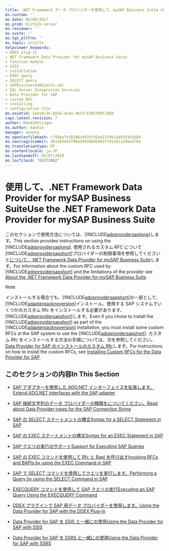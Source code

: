 ```yaml
---
title: .NET Framework データ プロバイダーを使用して、mySAP Business Suite の |Microsoft Docs
ms.custom: ''
ms.date: 06/08/2017
ms.prod: biztalk-server
ms.reviewer: ''
ms.suite: ''
ms.tgt_pltfrm: ''
ms.topic: article
helpviewer_keywords:
- DDEX plug-in
- NET Framework Data Provider for mySAP Business Suite
- function module
- SSIS
- installation
- EXEC query
- SELECT query
- SAPDiscoveredObjects.xml
- SQL Server Integration Services
- Data Provider for SAP
- custom RFC
- installing
- configuration file
ms.assetid: 3abe9c34-b81b-4c0a-9bfd-bf05f89f29b8
caps.latest.revision: 7
author: MandiOhlinger
ms.author: mandia
manager: anneta
ms.openlocfilehash: c743be7e38186c0435c91ba22fd61ad4353d1b84
ms.sourcegitcommit: 381e83d43796a345488d54b3f7413e11d56ad7be
ms.translationtype: MT
ms.contentlocale: ja-JP
ms.lasthandoff: 05/07/2019
ms.locfileid: "65372082"
---
```

# <a name="use-the-net-framework-data-provider-for-mysap-business-suite"></a><span data-ttu-id="317dc-102">使用して、.NET Framework Data Provider for mySAP Business Suite</span><span class="sxs-lookup"><span data-stu-id="317dc-102">Use the .NET Framework Data Provider for mySAP Business Suite</span></span>
<span data-ttu-id="317dc-103">このセクションで使用方法については、[!INCLUDE[adoprovidersaplong](../../includes/adoprovidersaplong-md.md)]します。</span><span class="sxs-lookup"><span data-stu-id="317dc-103">This section provides instructions on using the [!INCLUDE[adoprovidersaplong](../../includes/adoprovidersaplong-md.md)].</span></span> <span data-ttu-id="317dc-104">使用されるカスタム RFC について[!INCLUDE[adoprovidersapshort](../../includes/adoprovidersapshort-md.md)]プロバイダーの制限事項を参照してくださいと[について、.NET Framework Data Provider for mySAP Business Suite](../../adapters-and-accelerators/adapter-sap/about-the-net-framework-data-provider-for-mysap-business-suite.md)します。</span><span class="sxs-lookup"><span data-stu-id="317dc-104">For information about the custom RFC used by [!INCLUDE[adoprovidersapshort](../../includes/adoprovidersapshort-md.md)] and the limitations of the provider see [About the .NET Framework Data Provider for mySAP Business Suite](../../adapters-and-accelerators/adapter-sap/about-the-net-framework-data-provider-for-mysap-business-suite.md).</span></span>  
  
> [!NOTE]
>  <span data-ttu-id="317dc-105">インストールする場合でも、[!INCLUDE[adoprovidersapshort](../../includes/adoprovidersapshort-md.md)]の一部として、[!INCLUDE[adapterpacknoversion](../../includes/adapterpacknoversion-md.md)]インストール、使用する SAP システムでいくつかのカスタム Rfc をインストールする必要があります、[!INCLUDE[adoprovidersapshort](../../includes/adoprovidersapshort-md.md)]します。</span><span class="sxs-lookup"><span data-stu-id="317dc-105">Even if you chose to install the [!INCLUDE[adoprovidersapshort](../../includes/adoprovidersapshort-md.md)] as part of the [!INCLUDE[adapterpacknoversion](../../includes/adapterpacknoversion-md.md)] installation, you must install some custom RFCs at the SAP system to use the [!INCLUDE[adoprovidersapshort](../../includes/adoprovidersapshort-md.md)].</span></span> <span data-ttu-id="317dc-106">カスタム Rfc をインストールする方法の手順については、次を参照してください。 [Data Provider for SAP のインストールのカスタム Rfc](../../adapters-and-accelerators/adapter-sap/install-custom-rfcs-for-the-data-provider-for-sap.md)します。</span><span class="sxs-lookup"><span data-stu-id="317dc-106">For instructions on how to install the custom RFCs, see [Installing Custom RFCs for the Data Provider for SAP](../../adapters-and-accelerators/adapter-sap/install-custom-rfcs-for-the-data-provider-for-sap.md).</span></span>  
  
## <a name="in-this-section"></a><span data-ttu-id="317dc-107">このセクションの内容</span><span class="sxs-lookup"><span data-stu-id="317dc-107">In This Section</span></span>  
  
-   [<span data-ttu-id="317dc-108">SAP アダプターを使用した ADO.NET インターフェイスを拡張します。</span><span class="sxs-lookup"><span data-stu-id="317dc-108">Extend ADO.NET Interfaces with the SAP adapter</span></span>](../../adapters-and-accelerators/adapter-sap/extend-ado-net-interfaces-with-the-sap-adapter.md)  
  
-   [<span data-ttu-id="317dc-109">SAP 接続文字列のデータ プロバイダーの種類をについてください。</span><span class="sxs-lookup"><span data-stu-id="317dc-109">Read about Data Provider types for the SAP Connection String</span></span>](../../adapters-and-accelerators/adapter-sap/read-about-data-provider-types-for-the-sap-connection-string.md)  
  
-   [<span data-ttu-id="317dc-110">SAP の SELECT ステートメントの構文</span><span class="sxs-lookup"><span data-stu-id="317dc-110">Syntax for a SELECT Statement in SAP</span></span>](../../adapters-and-accelerators/adapter-sap/syntax-for-a-select-statement-in-sap.md)  
  
-   [<span data-ttu-id="317dc-111">SAP の EXEC ステートメントの構文</span><span class="sxs-lookup"><span data-stu-id="317dc-111">Syntax for an EXEC Statement in SAP</span></span>](../../adapters-and-accelerators/adapter-sap/syntax-for-an-exec-statement-in-sap.md)  
  
-   [<span data-ttu-id="317dc-112">SAP クエリの実行のサポート</span><span class="sxs-lookup"><span data-stu-id="317dc-112">Support for Executing SAP Queries</span></span>](https://msdn.microsoft.com/library/dd788118.aspx)  
  
-   [<span data-ttu-id="317dc-113">SAP の EXEC コマンドを使用して Rfc と Bapi を呼び出す</span><span class="sxs-lookup"><span data-stu-id="317dc-113">Invoking RFCs and BAPIs by using the EXEC Command in SAP</span></span>](../../adapters-and-accelerators/adapter-sap/invoke-rfcs-and-bapis-using-the-exec-command-in-sap.md)  
  
-   [<span data-ttu-id="317dc-114">SAP で SELECT コマンドを使用してクエリを実行します。</span><span class="sxs-lookup"><span data-stu-id="317dc-114">Performing a Query by using the SELECT Command in SAP</span></span>](../../adapters-and-accelerators/adapter-sap/run-a-query-using-the-select-command-in-sap.md)  
  
-   [<span data-ttu-id="317dc-115">EXECQUERY コマンドを使用して SAP クエリの実行</span><span class="sxs-lookup"><span data-stu-id="317dc-115">Executing an SAP Query Using the EXECQUERY Command</span></span>](../../adapters-and-accelerators/adapter-sap/execute-an-sap-query-using-the-execquery-command.md)  
  
-   [<span data-ttu-id="317dc-116">DDEX プラグインで SAP 用データ プロバイダーを使用します。</span><span class="sxs-lookup"><span data-stu-id="317dc-116">Using the Data Provider for SAP with the DDEX Plug-in</span></span>](../../adapters-and-accelerators/adapter-sap/use-the-data-provider-for-sap-with-the-ddex-plug-in.md)  
  
-   [<span data-ttu-id="317dc-117">Data Provider for SAP を SSIS と一緒にの使用</span><span class="sxs-lookup"><span data-stu-id="317dc-117">Using the Data Provider for SAP with SSIS</span></span>](../../adapters-and-accelerators/adapter-sap/use-the-data-provider-for-sap-with-ssis.md)  
  
-   [<span data-ttu-id="317dc-118">Data Provider for SAP を SSRS と一緒にの使用</span><span class="sxs-lookup"><span data-stu-id="317dc-118">Using the Data Provider for SAP with SSRS</span></span>](../../adapters-and-accelerators/adapter-sap/use-the-data-provider-for-sap-with-ssrs.md)